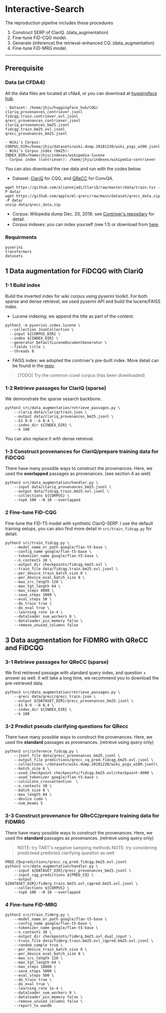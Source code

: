 # Interactive-Search

The reproduction pipeline includes these procedures

1. Construct SERP of ClariQ. (data_augmentation)
2. Fine-tune FiD-CQG model.
3. Generate (inference) the retrieval-enhanced CQ. (data_augmentation)
4. Fine-tune FiD-MRG model.

---
## Prerequisite
### Data (at CFDA4)
All the data files are located at cfda4, or you can download at [huggingface hub](https://huggingface.co/datasets/DylanJHJ/CQG/tree/main).
```
- Dataset: /home/jhju/huggingface_hub/CQG/
clariq_provenances_contriever.jsonl  
fidcqg.train.contriever.ovl.jsonl  
qrecc_provenances_contriever.jsonl
clariq_provenances_bm25.jsonl  
fidcqg.train.bm25.ovl.jsonl          
qrecc_provenances_bm25.jsonl

- Wiki's Corpus:
CORPUS_DIR=/home/jhju/datasets/wiki.dump.20181220/wiki_psgs_w100.jsonl
- Wiki's Corpus index (bm25):
INDEX_DIR=/home/jhju/indexes/wikipedia-lucene
- Corpus index (contriever): /home/jhju/indexes/wikipedia-contriever
```

You can also download the raw data and run with the codes below.
- Dataset: [ClariQ](https://github.com/aliannejadi/ClariQ) for CQG, and [QReCC](https://github.com/apple/ml-qrecc) for ConvQA.
```
wget https://github.com/aliannejadi/ClariQ/raw/master/data/train.tsv -P data/
wget https://github.com/apple/ml-qrecc/raw/main/dataset/qrecc_data.zip -P data/
unzip data/qrecc_data.zip
```
- Corpus: Wikipedia dump Dec. 20, 2018: see [Contriver's repositary](https://github.com/facebookresearch/contriever) for detail.
- Corpus indexes: you can index yourself (see 1.1) or download from [here](#).

### Requirments
```
pyserini
transformers
datasets
```

## 1 Data augmentation for FiDCQG with ClariQ
### 1-1 Build index
Build the inverted index for wiki corpus using pyserini toolkit.
For both sparse and dense retrieval, we used pyserini API and build the lucene/FAISS index.

- Lucene indexing: we append the title as part of the content.
```
python3 -m pyserini.index.lucene \
  --collection JsonCollection \
  --input ${CORPUS_DIR} \
  --index ${INDEX_DIR} \
  --generator DefaultLuceneDocumentGenerator \
  --fields title \
  --threads 8
```
- FAISS index: we adopted the contriver's pre-built index. More detail can be found in the [repo](https://github.com/facebookresearch/contriever).

> [TODO] Try the common crawl corpus (has been downloaded)

### 1-2 Retrieve passages for ClariQ (sparse)
We demonstrate the sparse sesarch backbone. 
```
python3 src/data_augmentation/retrieve_passages.py \
    --clariq data/clariq/train.json \
    --output data/clariq_provenances_bm25.jsonl \
    --k1 0.9 --b 0.4 \
    --index_dir ${INDEX_DIR} \
    --k 100
```
You can also replace it with dense retreival.

### 1-3 Construct provenances for ClariQ/prepare training data for FiDCQG
There have many possible ways to construct the provenances.
Here, we used the **overlapped** passages as provenances. (see section 4 as well)
```
python3 src/data_augmentation/handler.py \
    --input data/clariq_provenances_bm25.jsonl \
    --output data/fidcqg.train.bm25.ovl.jsonl \
    --collections ${CORPUS} \
    --topk 100 --N 10 --overlapped
```

### 2 Fine-tune FiD-CQG
Fine-tune the FiD-T5 model with synthetic ClariQ-SERP.
I use the default training setups, you can also find more detail in `src/train_fidcqg.py` for detail.

```
python3 src/train_fidcqg.py \
    --model_name_or_path google/flan-t5-base \
    --config_name google/flan-t5-base \
    --tokenizer_name google/flan-t5-base \
    --n_contexts 10 \
    --output_dir checkpoints/fidcqg.bm25.ovl \
    --train_file data/fidcqg.train.bm25.ovl.jsonl \
    --per_device_train_batch_size 8 \
    --per_device_eval_batch_size 8 \
    --max_src_length 128 \
    --max_tgt_length 64 \
    --max_steps 4000 \
    --save_steps 1000 \
    --eval_steps 50 \
    --do_train true \
    --do_eval true \
    --learning_rate 1e-4 \
    --dataloader_num_workers 0 \
    --dataloader_pin_memory false \
    --remove_unused_columns false
```

## 3 Data augmentation for FiDMRG with QReCC and FiDCQG
### 3-1 Retrieve passages for QReCC (sparse)
We first retrieved passage with standard query index, and question + answer as well.
It will take a long time, we recommend you to download the pre-retrieved data.
```
python3 src/data_augmentation/retrieve_passages.py \
    --qrecc data/qrecc/qrecc_train.json \
    --output ${DATASET_DIR}/qrecc_provenances_bm25.jsonl \
    --k1 0.9 --b 0.4 \
    --index_dir ${INDEX_DIR} \
    --k 100
```


### 3-2 Predict pseudo clarifying questions for QRecc
There have many possible ways to construct the provenances.
Here, we used the **standard** passages as provenances. (retrieve using query only)
```
python3 src/inference_fidcqg.py \
    --jsonl_file data/qrecc_provenances_bm25.jsonl \
    --output_file predictions/qrecc_cq_pred.fidcqg.bm25.ovl.jsonl \
    --collections ~/datasets/wiki.dump.20181220/wiki_psgs_w100.jsonl\
    --batch_size 6 \
    --used_checkpoint checkpoints/fidcqg.bm25.ovl/checkpoint-4000 \
    --used_tokenizer google/flan-t5-base \
    --calculate_crossattention  \
    --n_contexts 10 \
    --batch_size 8 \
    --max_length 64 \
    --device cuda \
    --num_beams 5
```

### 3-3 Construct provenance for QReCC/prepare training data for FiDMRG
There have many possible ways to construct the provenances.
Here, we used the **standard** passages as provenances. (retrieve using query only)
> NOTE: try TART's negative sampling methods 
> NOTE: try considering predicteed predicted clarifying question as well

```
PRED_CQ=predictions/qrecc_cq_pred.fidcqg.bm25.ovl.jsonl
python3 src/data_augmentation/handler.py \
    --input ${DATASET_DIR}/qrecc_provenances_bm25.jsonl \
    --input_cqg_predictions ${PRED_CQ} \
    --output ${DATASET_DIR}/fidmrg.train.bm25.ovl_cqpred.bm25.ovl.jsonl \
    --collections ${CORPUS} \
    --topk 100 --N 10 --overlapped
```

### 4 Fine-tune FiD-MRG
```
python3 src/train_fidmrg.py \
    --model_name_or_path google/flan-t5-base \
    --config_name google/flan-t5-base \
    --tokenizer_name google/flan-t5-base \
    --n_contexts 10 \
    --output_dir checkpoints/fidmrg.bm25.ovl_dual_input \
    --train_file data/fidmrg.train.bm25.ovl_cqpred.bm25.ovl.jsonl \
    --random_sample true \
    --per_device_train_batch_size 8 \
    --per_device_eval_batch_size 8 \
    --max_src_length 128 \
    --max_tgt_length 64 \
    --max_steps 10000 \
    --save_steps 5000 \
    --eval_steps 500 \
    --do_train true \
    --do_eval true \
    --learning_rate 1e-4 \
    --dataloader_num_workers 0 \
    --dataloader_pin_memory false \
    --remove_unused_columns false \
    --report_to wandb
```
